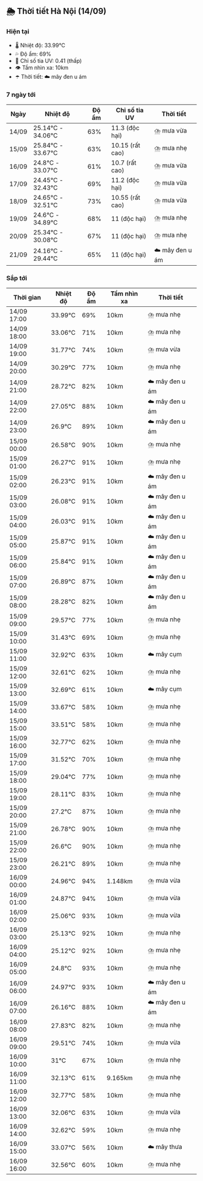 ## 🌦️ Thời tiết Hà Nội (14/09)

### Hiện tại

- 🌡️ Nhiệt độ: 33.99℃
- 💦 Độ ẩm: 69%
- 🌟 Chỉ số tia UV: 0.41 (thấp)
- 👁️ Tầm nhìn xa: 10km
- ☂️ Thời tiết: ☁️ mây đen u ám

### 7 ngày tới

| Ngày | Nhiệt độ | Độ ẩm | Chỉ số tia UV | Thời tiết |
| --- | --- | --- | --- | --- |
| 14/09 | 25.14℃ - 34.06℃ | 63% | 11.3 (độc hại) | ⛈️ mưa vừa |
| 15/09 | 25.84℃ - 33.67℃ | 63% | 10.15 (rất cao) | ⛈️ mưa nhẹ |
| 16/09 | 24.8℃ - 33.07℃ | 61% | 10.7 (rất cao) | ⛈️ mưa vừa |
| 17/09 | 24.45℃ - 32.43℃ | 69% | 11.2 (độc hại) | ⛈️ mưa vừa |
| 18/09 | 24.65℃ - 32.51℃ | 73% | 10.55 (rất cao) | ⛈️ mưa vừa |
| 19/09 | 24.6℃ - 34.89℃ | 68% | 11 (độc hại) | ⛈️ mưa nhẹ |
| 20/09 | 25.34℃ - 30.08℃ | 67% | 11 (độc hại) | ⛈️ mưa nhẹ |
| 21/09 | 24.16℃ - 29.44℃ | 65% | 11 (độc hại) | ☁️ mây đen u ám |

### Sắp tới

| Thời gian | Nhiệt độ | Độ ẩm | Tầm nhìn xa | Thời tiết |
| --- | --- | --- | --- | --- |
| 14/09 17:00 | 33.99℃ | 69% | 10km | ⛈️ mưa nhẹ |
| 14/09 18:00 | 33.06℃ | 71% | 10km | ⛈️ mưa nhẹ |
| 14/09 19:00 | 31.77℃ | 74% | 10km | ⛈️ mưa vừa |
| 14/09 20:00 | 30.29℃ | 77% | 10km | ⛈️ mưa nhẹ |
| 14/09 21:00 | 28.72℃ | 82% | 10km | ☁️ mây đen u ám |
| 14/09 22:00 | 27.05℃ | 88% | 10km | ☁️ mây đen u ám |
| 14/09 23:00 | 26.9℃ | 89% | 10km | ☁️ mây đen u ám |
| 15/09 00:00 | 26.58℃ | 90% | 10km | ⛈️ mưa nhẹ |
| 15/09 01:00 | 26.27℃ | 91% | 10km | ⛈️ mưa nhẹ |
| 15/09 02:00 | 26.23℃ | 91% | 10km | ☁️ mây đen u ám |
| 15/09 03:00 | 26.08℃ | 91% | 10km | ☁️ mây đen u ám |
| 15/09 04:00 | 26.03℃ | 91% | 10km | ☁️ mây đen u ám |
| 15/09 05:00 | 25.87℃ | 91% | 10km | ☁️ mây đen u ám |
| 15/09 06:00 | 25.84℃ | 91% | 10km | ☁️ mây đen u ám |
| 15/09 07:00 | 26.89℃ | 87% | 10km | ☁️ mây đen u ám |
| 15/09 08:00 | 28.28℃ | 82% | 10km | ☁️ mây đen u ám |
| 15/09 09:00 | 29.57℃ | 77% | 10km | ⛈️ mưa nhẹ |
| 15/09 10:00 | 31.43℃ | 69% | 10km | ⛈️ mưa nhẹ |
| 15/09 11:00 | 32.92℃ | 63% | 10km | ☁️ mây cụm |
| 15/09 12:00 | 32.61℃ | 62% | 10km | ⛈️ mưa nhẹ |
| 15/09 13:00 | 32.69℃ | 61% | 10km | ☁️ mây cụm |
| 15/09 14:00 | 33.67℃ | 58% | 10km | ⛈️ mưa nhẹ |
| 15/09 15:00 | 33.51℃ | 58% | 10km | ⛈️ mưa nhẹ |
| 15/09 16:00 | 32.77℃ | 62% | 10km | ⛈️ mưa nhẹ |
| 15/09 17:00 | 31.52℃ | 70% | 10km | ⛈️ mưa nhẹ |
| 15/09 18:00 | 29.04℃ | 77% | 10km | ⛈️ mưa nhẹ |
| 15/09 19:00 | 28.11℃ | 83% | 10km | ⛈️ mưa nhẹ |
| 15/09 20:00 | 27.2℃ | 87% | 10km | ⛈️ mưa nhẹ |
| 15/09 21:00 | 26.78℃ | 90% | 10km | ⛈️ mưa nhẹ |
| 15/09 22:00 | 26.6℃ | 90% | 10km | ⛈️ mưa nhẹ |
| 15/09 23:00 | 26.21℃ | 89% | 10km | ⛈️ mưa nhẹ |
| 16/09 00:00 | 24.96℃ | 94% | 1.148km | ⛈️ mưa vừa |
| 16/09 01:00 | 24.87℃ | 94% | 10km | ⛈️ mưa vừa |
| 16/09 02:00 | 25.06℃ | 93% | 10km | ⛈️ mưa vừa |
| 16/09 03:00 | 25.13℃ | 92% | 10km | ⛈️ mưa nhẹ |
| 16/09 04:00 | 25.12℃ | 92% | 10km | ⛈️ mưa nhẹ |
| 16/09 05:00 | 24.8℃ | 93% | 10km | ⛈️ mưa nhẹ |
| 16/09 06:00 | 24.97℃ | 93% | 10km | ☁️ mây đen u ám |
| 16/09 07:00 | 26.16℃ | 88% | 10km | ☁️ mây đen u ám |
| 16/09 08:00 | 27.83℃ | 82% | 10km | ⛈️ mưa nhẹ |
| 16/09 09:00 | 29.51℃ | 74% | 10km | ⛈️ mưa vừa |
| 16/09 10:00 | 31℃ | 67% | 10km | ⛈️ mưa nhẹ |
| 16/09 11:00 | 32.13℃ | 61% | 9.165km | ⛈️ mưa nhẹ |
| 16/09 12:00 | 32.77℃ | 58% | 10km | ⛈️ mưa nhẹ |
| 16/09 13:00 | 32.06℃ | 63% | 10km | ⛈️ mưa vừa |
| 16/09 14:00 | 32.62℃ | 59% | 10km | ⛈️ mưa nhẹ |
| 16/09 15:00 | 33.07℃ | 56% | 10km | ☁️ mây thưa |
| 16/09 16:00 | 32.56℃ | 60% | 10km | ⛈️ mưa nhẹ |
